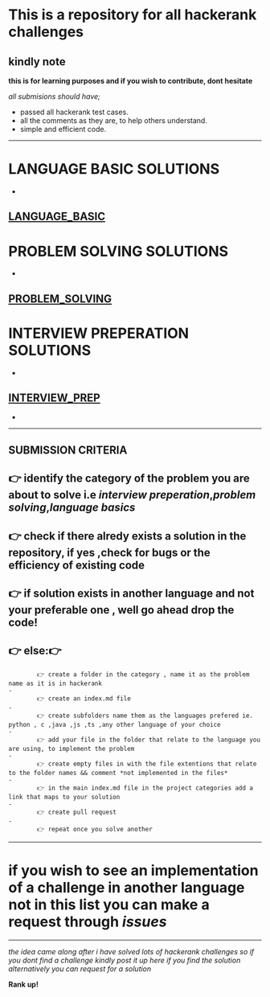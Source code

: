 # This is a repository for all hackerank challenges

## kindly note

**this is for learning purposes and if you wish to contribute, dont hesitate**

  *all submisions should have;*

  -  passed all hackerank test cases.
  -  all the comments as they are, to help others understand.
  -  simple and efficient code.
---
# LANGUAGE BASIC SOLUTIONS
- 
[LANGUAGE_BASIC](solutions/language_basic_challenges/index.md)
---
# PROBLEM SOLVING SOLUTIONS
- 
[PROBLEM_SOLVING](solutions/problem_solving/index.md)
---
# INTERVIEW PREPERATION SOLUTIONS
- 
[INTERVIEW_PREP](solutions/interview_preperation/index.md)
---

- 

---
**SUBMISSION CRITERIA**
-  
👉 identify the category of the problem you are about to solve i.e *interview preperation*,*problem solving*,*language basics* 
- 
👉 check if there alredy exists a solution in the repository, if yes ,check for bugs or the efficiency of existing code
- 
👉 if solution exists in another language and not your preferable one , well go ahead drop the code!
- 
👉 else:👉
- 
            👉 create a folder in the category , name it as the problem name as it is in hackerank
    - 
            👉 create an index.md file 
    - 
            👉 create subfolders name them as the languages prefered ie. python , c ,java ,js ,ts ,any other language of your choice
    - 
            👉 add your file in the folder that relate to the language you are using, to implement the problem 
    - 
            👉 create empty files in with the file extentions that relate to the folder names && comment *not implemented in the files*
    - 
            👉 in the main index.md file in the project categories add a link that maps to your solution
    - 
            👉 create pull request
    - 
            👉 repeat once you solve another


--- 

# if you wish to see an implementation of a challenge in another language not in this list you can make a request through *issues*

---
*the idea came along after i have solved lots of hackerank challenges so if you dont find a challenge kindly post it up here if you find the solution alternatively you can request for a solution*

**Rank up!**